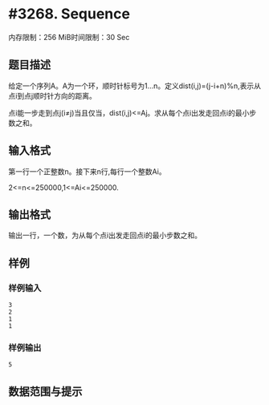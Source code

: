 # #3268. Sequence

内存限制：256 MiB时间限制：30 Sec

## 题目描述

给定一个序列A。A为一个环，顺时针标号为1&hellip;n。定义dist(i,j)=(j-i+n)%n,表示从点i到点j顺时针方向的距离。

点i能一步走到点j(i&ne;j)当且仅当，dist(i,j)<=Aj。求从每个点i出发走回点i的最小步数之和。

## 输入格式

第一行一个正整数n。接下来n行,每行一个整数Ai。

2<=n<=250000,1<=Ai<=250000.

## 输出格式

输出一行，一个数，为从每个点i出发走回点i的最小步数之和。

## 样例

### 样例输入

    
    3
    2 
    1 
    1
    

### 样例输出

    
    5
    

## 数据范围与提示
